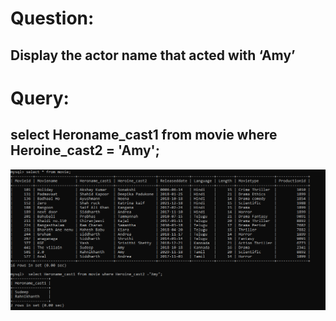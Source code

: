 # Question:
## Display the actor name that acted with ‘Amy’
# Query:
## select Heroname_cast1 from movie where Heroine_cast2 = 'Amy';

![Alt Text](https://github.com/P99003664/MySQL/blob/main/Day1/Images/q11.png)<br />
